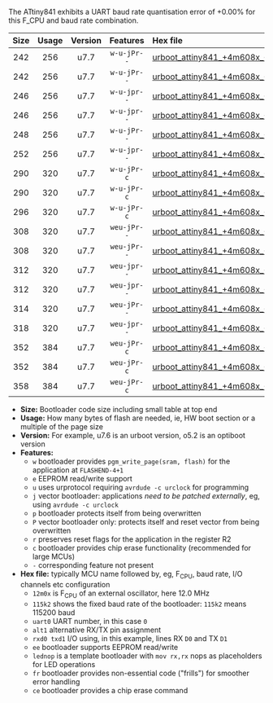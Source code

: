 The ATtiny841 exhibits a UART baud rate quantisation error of +0.00% for this F_CPU and baud rate combination.

|Size|Usage|Version|Features|Hex file|
|:-:|:-:|:-:|:-:|:--|
|242|256|u7.7|`w-u-jPr--`|[urboot_attiny841_+4m608x_+115k2_uart0_rxa2_txa1_lednop.hex](https://raw.githubusercontent.com/stefanrueger/urboot.hex/main/mcus/attiny841/external_oscillator/fcpu_+4m608x/br_+115k2/urboot_attiny841_+4m608x_+115k2_uart0_rxa2_txa1_lednop.hex)|
|242|256|u7.7|`w-u-jPr--`|[urboot_attiny841_+4m608x_+115k2_uart1_rxa4_txa5_lednop.hex](https://raw.githubusercontent.com/stefanrueger/urboot.hex/main/mcus/attiny841/external_oscillator/fcpu_+4m608x/br_+115k2/urboot_attiny841_+4m608x_+115k2_uart1_rxa4_txa5_lednop.hex)|
|246|256|u7.7|`w-u-jpr--`|[urboot_attiny841_+4m608x_+115k2_uart0_rxa2_txa1_lednop_fr.hex](https://raw.githubusercontent.com/stefanrueger/urboot.hex/main/mcus/attiny841/external_oscillator/fcpu_+4m608x/br_+115k2/urboot_attiny841_+4m608x_+115k2_uart0_rxa2_txa1_lednop_fr.hex)|
|246|256|u7.7|`w-u-jpr--`|[urboot_attiny841_+4m608x_+115k2_uart1_rxa4_txa5_lednop_fr.hex](https://raw.githubusercontent.com/stefanrueger/urboot.hex/main/mcus/attiny841/external_oscillator/fcpu_+4m608x/br_+115k2/urboot_attiny841_+4m608x_+115k2_uart1_rxa4_txa5_lednop_fr.hex)|
|248|256|u7.7|`w-u-jPr--`|[urboot_attiny841_+4m608x_+115k2_uart0_alt1_rxb2_txa7_lednop.hex](https://raw.githubusercontent.com/stefanrueger/urboot.hex/main/mcus/attiny841/external_oscillator/fcpu_+4m608x/br_+115k2/urboot_attiny841_+4m608x_+115k2_uart0_alt1_rxb2_txa7_lednop.hex)|
|252|256|u7.7|`w-u-jpr--`|[urboot_attiny841_+4m608x_+115k2_uart0_alt1_rxb2_txa7_lednop_fr.hex](https://raw.githubusercontent.com/stefanrueger/urboot.hex/main/mcus/attiny841/external_oscillator/fcpu_+4m608x/br_+115k2/urboot_attiny841_+4m608x_+115k2_uart0_alt1_rxb2_txa7_lednop_fr.hex)|
|290|320|u7.7|`w-u-jPr-c`|[urboot_attiny841_+4m608x_+115k2_uart0_rxa2_txa1_lednop_fr_ce.hex](https://raw.githubusercontent.com/stefanrueger/urboot.hex/main/mcus/attiny841/external_oscillator/fcpu_+4m608x/br_+115k2/urboot_attiny841_+4m608x_+115k2_uart0_rxa2_txa1_lednop_fr_ce.hex)|
|290|320|u7.7|`w-u-jPr-c`|[urboot_attiny841_+4m608x_+115k2_uart1_rxa4_txa5_lednop_fr_ce.hex](https://raw.githubusercontent.com/stefanrueger/urboot.hex/main/mcus/attiny841/external_oscillator/fcpu_+4m608x/br_+115k2/urboot_attiny841_+4m608x_+115k2_uart1_rxa4_txa5_lednop_fr_ce.hex)|
|296|320|u7.7|`w-u-jPr-c`|[urboot_attiny841_+4m608x_+115k2_uart0_alt1_rxb2_txa7_lednop_fr_ce.hex](https://raw.githubusercontent.com/stefanrueger/urboot.hex/main/mcus/attiny841/external_oscillator/fcpu_+4m608x/br_+115k2/urboot_attiny841_+4m608x_+115k2_uart0_alt1_rxb2_txa7_lednop_fr_ce.hex)|
|308|320|u7.7|`weu-jPr--`|[urboot_attiny841_+4m608x_+115k2_uart0_rxa2_txa1_ee_lednop.hex](https://raw.githubusercontent.com/stefanrueger/urboot.hex/main/mcus/attiny841/external_oscillator/fcpu_+4m608x/br_+115k2/urboot_attiny841_+4m608x_+115k2_uart0_rxa2_txa1_ee_lednop.hex)|
|308|320|u7.7|`weu-jPr--`|[urboot_attiny841_+4m608x_+115k2_uart1_rxa4_txa5_ee_lednop.hex](https://raw.githubusercontent.com/stefanrueger/urboot.hex/main/mcus/attiny841/external_oscillator/fcpu_+4m608x/br_+115k2/urboot_attiny841_+4m608x_+115k2_uart1_rxa4_txa5_ee_lednop.hex)|
|312|320|u7.7|`weu-jpr--`|[urboot_attiny841_+4m608x_+115k2_uart0_rxa2_txa1_ee_lednop_fr.hex](https://raw.githubusercontent.com/stefanrueger/urboot.hex/main/mcus/attiny841/external_oscillator/fcpu_+4m608x/br_+115k2/urboot_attiny841_+4m608x_+115k2_uart0_rxa2_txa1_ee_lednop_fr.hex)|
|312|320|u7.7|`weu-jpr--`|[urboot_attiny841_+4m608x_+115k2_uart1_rxa4_txa5_ee_lednop_fr.hex](https://raw.githubusercontent.com/stefanrueger/urboot.hex/main/mcus/attiny841/external_oscillator/fcpu_+4m608x/br_+115k2/urboot_attiny841_+4m608x_+115k2_uart1_rxa4_txa5_ee_lednop_fr.hex)|
|314|320|u7.7|`weu-jPr--`|[urboot_attiny841_+4m608x_+115k2_uart0_alt1_rxb2_txa7_ee_lednop.hex](https://raw.githubusercontent.com/stefanrueger/urboot.hex/main/mcus/attiny841/external_oscillator/fcpu_+4m608x/br_+115k2/urboot_attiny841_+4m608x_+115k2_uart0_alt1_rxb2_txa7_ee_lednop.hex)|
|318|320|u7.7|`weu-jpr--`|[urboot_attiny841_+4m608x_+115k2_uart0_alt1_rxb2_txa7_ee_lednop_fr.hex](https://raw.githubusercontent.com/stefanrueger/urboot.hex/main/mcus/attiny841/external_oscillator/fcpu_+4m608x/br_+115k2/urboot_attiny841_+4m608x_+115k2_uart0_alt1_rxb2_txa7_ee_lednop_fr.hex)|
|352|384|u7.7|`weu-jPr-c`|[urboot_attiny841_+4m608x_+115k2_uart0_rxa2_txa1_ee_lednop_fr_ce.hex](https://raw.githubusercontent.com/stefanrueger/urboot.hex/main/mcus/attiny841/external_oscillator/fcpu_+4m608x/br_+115k2/urboot_attiny841_+4m608x_+115k2_uart0_rxa2_txa1_ee_lednop_fr_ce.hex)|
|352|384|u7.7|`weu-jPr-c`|[urboot_attiny841_+4m608x_+115k2_uart1_rxa4_txa5_ee_lednop_fr_ce.hex](https://raw.githubusercontent.com/stefanrueger/urboot.hex/main/mcus/attiny841/external_oscillator/fcpu_+4m608x/br_+115k2/urboot_attiny841_+4m608x_+115k2_uart1_rxa4_txa5_ee_lednop_fr_ce.hex)|
|358|384|u7.7|`weu-jPr-c`|[urboot_attiny841_+4m608x_+115k2_uart0_alt1_rxb2_txa7_ee_lednop_fr_ce.hex](https://raw.githubusercontent.com/stefanrueger/urboot.hex/main/mcus/attiny841/external_oscillator/fcpu_+4m608x/br_+115k2/urboot_attiny841_+4m608x_+115k2_uart0_alt1_rxb2_txa7_ee_lednop_fr_ce.hex)|

- **Size:** Bootloader code size including small table at top end
- **Usage:** How many bytes of flash are needed, ie, HW boot section or a multiple of the page size
- **Version:** For example, u7.6 is an urboot version, o5.2 is an optiboot version
- **Features:**
  + `w` bootloader provides `pgm_write_page(sram, flash)` for the application at `FLASHEND-4+1`
  + `e` EEPROM read/write support
  + `u` uses urprotocol requiring `avrdude -c urclock` for programming
  + `j` vector bootloader: applications *need to be patched externally*, eg, using `avrdude -c urclock`
  + `p` bootloader protects itself from being overwritten
  + `P` vector bootloader only: protects itself and reset vector from being overwritten
  + `r` preserves reset flags for the application in the register R2
  + `c` bootloader provides chip erase functionality (recommended for large MCUs)
  + `-` corresponding feature not present
- **Hex file:** typically MCU name followed by, eg, F<sub>CPU</sub>, baud rate, I/O channels etc configuration
  + `12m0x` is F<sub>CPU</sub> of an external oscillator, here 12.0 MHz
  + `115k2` shows the fixed baud rate of the bootloader: `115k2` means 115200 baud
  + `uart0` UART number, in this case `0`
  + `alt1` alternative RX/TX pin assignment
  + `rxd0 txd1` I/O using, in this example, lines RX `D0` and TX `D1`
  + `ee` bootloader supports EEPROM read/write
  + `lednop` is a template bootloader with `mov rx,rx` nops as placeholders for LED operations
  + `fr` bootloader provides non-essential code ("frills") for smoother error handling
  + `ce` bootloader provides a chip erase command
